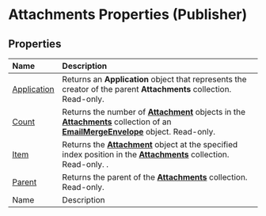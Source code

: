 
# Attachments Properties (Publisher)

## Properties



|**Name**|**Description**|
|:-----|:-----|
| [Application](b0c35dd3-8e24-3028-f480-9b0aede77e08.md)|Returns an  **Application** object that represents the creator of the parent **Attachments** collection. Read-only.|
| [Count](44f4c11a-2ad7-5d1c-9e9c-046a1367dad6.md)|Returns the number of  **[Attachment](d617bdf6-b0ba-be0d-0f72-f729010636c1.md)** objects in the **[Attachments](61957961-8c75-992f-159c-51412ed309ea.md)** collection of an **[EmailMergeEnvelope](555dd80e-bac2-96dd-4256-ad1b8006da0f.md)** object. Read-only.|
| [Item](fa01c528-fc0d-9fbd-1dad-cab695a14682.md)|Returns the  **[Attachment](d617bdf6-b0ba-be0d-0f72-f729010636c1.md)** object at the specified index position in the **[Attachments](61957961-8c75-992f-159c-51412ed309ea.md)** collection. Read-only. .|
| [Parent](486b6184-361c-09a9-0599-d829abfbc677.md)|Returns the parent of the  **[Attachments](61957961-8c75-992f-159c-51412ed309ea.md)** collection. Read-only.|
|Name|Description|
